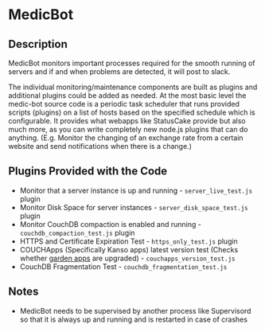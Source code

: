 # MedicBot

## Description
MedicBot monitors important processes required for the smooth running of servers and if and when problems are detected, it will post to slack.

The individual monitoring/maintenance components are built as plugins and additional plugins could be added as needed.  At the most basic level the medic-bot source code is a periodic task scheduler that runs provided scripts (plugins) on a list of hosts based on the specified schedule which is configurable.  It provides what webapps like StatusCake provide but also much more, as you can write completely new node.js plugins that can do anything. (E.g. Monitor the changing of an exchange rate from a certain website and send notifications when there is a change.)

## Plugins Provided with the Code
* Monitor that a server instance is up and running - `server_live_test.js` plugin
* Monitor Disk Space for server instances - `server_disk_space_test.js` plugin
* Monitor CouchDB compaction is enabled and running - `couchdb_compaction_test.js` plugin
* HTTPS and Certificate Expiration Test - `https_only_test.js` plugin
* COUCHApps (Specifically Kanso apps) latest version test (Checks whether [garden apps](https://staging.dev.medicmobile.org/) are upgraded) - `couchapps_version_test.js`
* CouchDB Fragmentation Test - `couchdb_fragmentation_test.js`

## Notes
* MedicBot needs to be supervised by another process like Supervisord so that it is always up and running and is restarted in case of crashes
